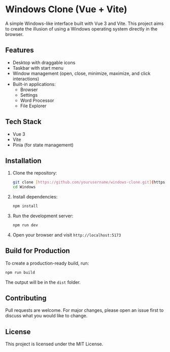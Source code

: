 # Windows Clone (Vue + Vite)

A simple Windows-like interface built with Vue 3 and Vite. This project aims to create the illusion of using a Windows operating system directly in the browser.

## Features
- Desktop with draggable icons
- Taskbar with start menu
- Window management (open, close, minimize, maximize, and click interactions)
- Built-in applications:
  - Browser
  - Settings
  - Word Processor
  - File Explorer

## Tech Stack
- Vue 3
- Vite
- Pinia (for state management)

## Installation

1. Clone the repository:
   ```sh
   git clone [https://github.com/yourusername/windows-clone.git](https://github.com/brambekkers/Windows.git)
   cd Windows
   ```

2. Install dependencies:
   ```sh
   npm install
   ```

3. Run the development server:
   ```sh
   npm run dev
   ```

4. Open your browser and visit `http://localhost:5173`

## Build for Production
To create a production-ready build, run:
```sh
npm run build
```
The output will be in the `dist` folder.

## Contributing
Pull requests are welcome. For major changes, please open an issue first to discuss what you would like to change.

## License
This project is licensed under the MIT License.

